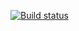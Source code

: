 [![Build status](https://ci.appveyor.com/api/projects/status/cwq5merf5l76xppg?svg=true)](https://ci.appveyor.com/project/marrinaanna/aqa-12-postman-echo)